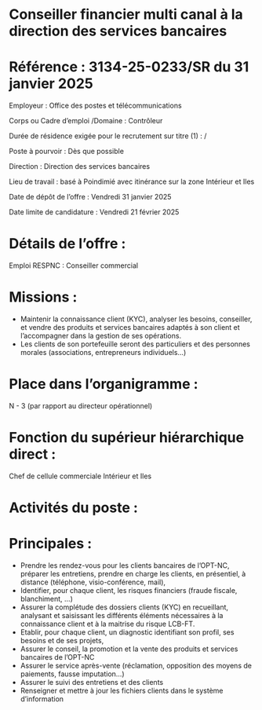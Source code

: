 # Conseiller financier multi canal à la direction des services bancaires

# Référence : 3134-25-0233/SR du 31 janvier 2025

Employeur : Office des postes et télécommunications

Corps ou Cadre d’emploi /Domaine : Contrôleur

Durée de résidence exigée pour le recrutement sur titre (1) : /

Poste à pourvoir : Dès que possible

Direction : Direction des services bancaires

Lieu de travail : basé à Poindimié avec itinérance sur la zone Intérieur et Iles

Date de dépôt de l’offre : Vendredi 31 janvier 2025

Date limite de candidature : Vendredi 21 février 2025

# Détails de l’offre :

Emploi RESPNC : Conseiller commercial

# Missions :

- Maintenir la connaissance client (KYC), analyser les besoins, conseiller, et vendre des produits et services bancaires adaptés à son client et l’accompagner dans la gestion de ses opérations.
- Les clients de son portefeuille seront des particuliers et des personnes morales (associations, entrepreneurs individuels…)

# Place dans l’organigramme :

N - 3 (par rapport au directeur opérationnel)

# Fonction du supérieur hiérarchique direct :

Chef de cellule commerciale Intérieur et Iles

# Activités du poste :

# Principales :

- Prendre les rendez-vous pour les clients bancaires de l’OPT-NC, préparer les entretiens, prendre en charge les clients, en présentiel, à distance (téléphone, visio-conférence, mail),
- Identifier, pour chaque client, les risques financiers (fraude fiscale, blanchiment, …)
- Assurer la complétude des dossiers clients (KYC) en recueillant, analysant et saisissant les différents éléments nécessaires à la connaissance client et à la maitrise du risque LCB-FT.
- Etablir, pour chaque client, un diagnostic identifiant son profil, ses besoins et de ses projets,
- Assurer le conseil, la promotion et la vente des produits et services bancaires de l’OPT-NC
- Assurer le service après-vente (réclamation, opposition des moyens de paiements, fausse imputation…)
- Assurer le suivi des entretiens et des clients
- Renseigner et mettre à jour les fichiers clients dans le système d’information